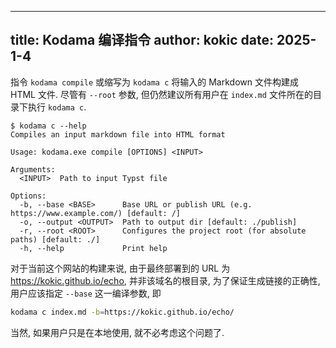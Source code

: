 
---
title: Kodama 编译指令
author: kokic
date: 2025-1-4
---

指令 `kodama compile` 或缩写为 `kodama c` 将输入的 Markdown 文件构建成 HTML 文件. 
尽管有 `--root` 参数, 但仍然建议所有用户在 `index.md` 文件所在的目录下执行 `kodama c`. 

```
$ kodama c --help
Compiles an input markdown file into HTML format

Usage: kodama.exe compile [OPTIONS] <INPUT>

Arguments:
  <INPUT>  Path to input Typst file

Options:
  -b, --base <BASE>      Base URL or publish URL (e.g. https://www.example.com/) [default: /]
  -o, --output <OUTPUT>  Path to output dir [default: ./publish]
  -r, --root <ROOT>      Configures the project root (for absolute paths) [default: ./] 
  -h, --help             Print help
```

对于当前这个网站的构建来说, 由于最终部署到的 URL 为 <https://kokic.github.io/echo>, 并非该域名的根目录, 为了保证生成链接的正确性, 用户应该指定 `--base` 这一编译参数, 即

```sh
kodama c index.md -b=https://kokic.github.io/echo/
```

当然, 如果用户只是在本地使用, 就不必考虑这个问题了. 
